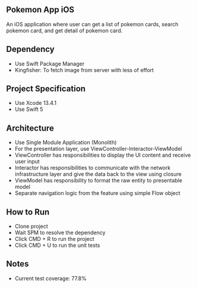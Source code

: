 ## Pokemon App iOS
An iOS application where user can get a list of pokemon cards, search pokemon card, and get detail of pokemon card.

## Dependency
- Use Swift Package Manager
- Kingfisher: To fetch image from server with less of effort

## Project Specification
- Use Xcode 13.4.1
- Use Swift 5

## Architecture
- Use Single Module Application (Monolith)
- For the presentation layer, use ViewController-Interactor-ViewModel
- ViewController has responsibilities to display the UI content and receive user input
- Interactor has responsibilities to communicate with the network infrastructure layer and give the data back to the view using closure
- ViewModel has responsibility to format the raw entity to presentable model
- Separate navigation logic from the feature using simple Flow object

## How to Run
- Clone project
- Wait SPM to resolve the dependency
- Click CMD + R to run the project
- Click CMD + U to run the unit tests

## Notes
- Current test coverage: 77.8%
